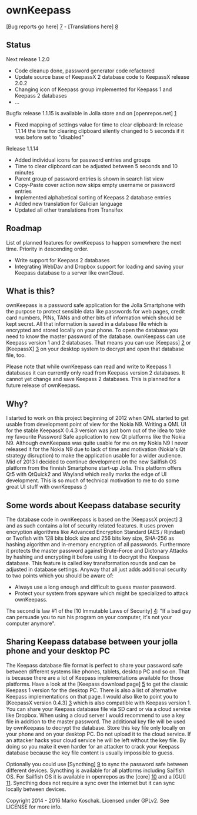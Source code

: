 ownKeepass
==========

[Bug reports go here] [7] - [Translations here] [8]

Status
------

Next release 1.2.0
* Code cleanup done, password generator code refactored
* Update source base of KeepassX 2 database code to KeepassX release 2.0.2
* Changing icon of Keepass group implemented for Keepass 1 and Keepass 2 databases
* ...

Bugfix release 1.1.15 is available in Jolla store and on [openrepos.net] [1]
* Fixed mapping of settings value for time to clear clipboard: In release 1.1.14 the time for clearing clipboard silently changed to 5 seconds if it was before set to "disabled"

Release 1.1.14
* Added individual icons for password entries and groups
* Time to clear clipboard can be adjusted between 5 seconds and 10 minutes
* Parent group of password entries is shown in search list view
* Copy-Paste cover action now skips empty username or password entries
* Implemented alphabetical sorting of Keepass 2 database entries
* Added new translation for Galician language 
* Updated all other translations from Transifex

Roadmap
-------

List of planned features for ownKeepass to happen somewhere the next time. Priority
in descending order.

*   Write support for Keepass 2 databases
*   Integrating WebDav and Dropbox support for loading and saving your Keepass database to a server like ownCloud.


What is this?
-------------

ownKeepass is a password safe application for the Jolla Smartphone with the purpose to
protect sensible data like passwords for web pages, credit card numbers,
PINs, TANs and other bits of information which should be kept secret. All that information
is saved in a database file which is encrypted and stored locally on your phone. To open
the database you need to know the master password of the database. ownKeepass can use Keepass
version 1 and 2 databases. That means you can use [Keepass] [2] or [KeepassX] [3] on your desktop 
system to decrypt and open that database file, too.

Please note that while ownKeepass can read and write to Keepass 1 databases it can currently only
read from Keepass version 2 databases. It cannot yet change and save Keepass 2 databases.
This is planned for a future release of ownKeepass.

Why?
----

I started to work on this project beginning of 2012 when QML started to get usable from development point
of view for the Nokia N9. Writing a QML UI for the stable KeepassX 0.4.3 version was just born out of the
idea to take my favourite Password Safe application to new Qt platforms like the Nokia N9. Although
ownKeepass was quite usable for me on my Nokia N9 I never released it for the Nokia N9 due to lack of
time and motivation (Nokia's Qt strategy disruption) to make the application usable for a wider audience.
Mid of 2013 I decided to continue development on the new Sailfish OS platform from the finnish Smartphone
start-up Jolla. This platform offers Qt5 with QtQuick2 and Wayland which really marks the edge of UI
development. This is so much of technical motivation to me to do some great UI stuff with ownKeepass :)

Some words about Keepass database security
------------------------------------------

The database code in ownKeepass is based on the [KeepassX project] [3] and as such contains a lot of
security related features. It uses proven encryption algorithms like Advanced Encryption Standard
(AES / Rijndael) or Twofish with 128 bits block size and 256 bits key size, SHA-256 as hashing
algorithm and in-memory encryption of all passwords. Furthermore it protects the master
password against Brute-Force and Dictonary Attacks by hashing and encrypting it before
using it to decrypt the Keepass database. This feature is called key transformation rounds and can be
adjusted in database settings. Anyway that all just adds additional security to two points which
you should be aware of:

*   Always use a long enough and difficult to guess master password.
*   Protect your system from spyware which might be specialized to attack ownKeepass.

The second is law #1 of the [10 Immutable Laws of Security] [4]: "If a bad guy can persuade you to run
his program on your computer, it's not your computer anymore".

Sharing Keepass database between your jolla phone and your desktop PC
---------------------------------------------------------------------

The Keepass database file format is perfect to share your password safe between different
systems like phones, tablets, desktop PC and so on. That is because there are a lot of Keepass
implementations available for those platforms. Have a look at the [Keepass download page] [5] to get the classic Keepass 1
version for the desktop PC. There is also a list of alternative Keepass implementations on that page.
I would also like to point you to [KeepassX version 0.4.3] [3] which is also
compatible with Keepass version 1.
You can share your Keepass database file via SD card or via a cloud service like Dropbox.
When using a cloud server I would recommend to use a key file in addition to the master password.
The additional key file will be used by ownKeepass to decrypt the database. Store this key file
only locally on your phone and on your desktop PC. Do not upload it to the cloud service. If an attacker
hacks your cloud service he will be left without the key file. By doing so you make it even
harder for an attacker to crack your Keepass database because the key file content is usually
impossible to guess.

Optionally you could use [Syncthing] [9] to sync the password safe between different devices. Syncthing is available for
all platforms including Sailfish OS. For Sailfish OS it is available in openrepos as the [core] [10] and a [GUI] [11].
Syncthing does not require a sync over the internet but it can sync locally between devices.

Copyright 2014 - 2016 Marko Koschak. Licensed under GPLv2. See LICENSE for more info.

[1]: https://openrepos.net/content/jobe/ownkeepass                     "Beta and testing releases"
[2]: http://www.keepass.info/help/v1/setup.html                        "Official Keepass homepage for version 1"
[3]: http://www.keepassx.org                                           "KeepassX project homepage"
[4]: http://technet.microsoft.com/en-us/library/cc722487.aspx          "10 Immutable Laws of Security"
[5]: http://www.keepass.info/download.html                             "Download classic Keepass"
[6]: https://github.com/jobe-m/ownkeepass/milestones                   "Status of next major ownKeepass releases"
[7]: https://github.com/jobe-m/ownkeepass/issues
[8]: https://www.transifex.com/projects/p/jobe_m-ownKeepass/
[9]: https://syncthing.net/                                            "Syncthing homepage"
[10]: https://openrepos.net/content/fooxl/syncthing-inotify-bin        "Syncthing core for SFOS"
[11]: https://openrepos.net/content/fooxl/syncthing-sf                 "Syncthing GUI for SFOS"
